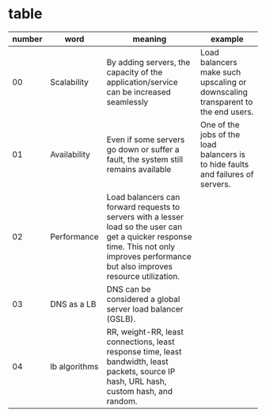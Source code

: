 # table


number | word | meaning | example
--- | --- | --- | ---
00 | Scalability| By adding servers, the capacity of the application/service can be increased seamlessly| Load balancers make such upscaling or downscaling transparent to the end users.
01 | Availability| Even if some servers go down or suffer a fault, the system still remains available | One of the jobs of the load balancers is to hide faults and failures of servers.
02 | Performance| Load balancers can forward requests to servers with a lesser load so the user can get a quicker response time. This not only improves performance but also improves resource utilization.
03 | DNS as a LB | DNS can be considered a global server load balancer (GSLB).
04 | lb algorithms | RR, weight-RR, least connections, least response time, least bandwidth, least packets, source IP hash, URL hash, custom hash, and random.
